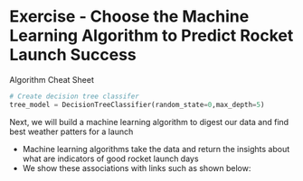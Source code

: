 # Exercise - Choose the Machine Learning Algorithm to Predict Rocket Launch Success

Algorithm Cheat Sheet

```Python
# Create decision tree classifer 
tree_model = DecisionTreeClassifier(random_state=0,max_depth=5)
```

Next, we will build a machine learning algorithm to digest our data and find best weather patters for a launch 
- Machine learning algorithms take the data and return the insights about what are indicators of good rocket launch days
- We show these associations with links such as shown below:<br>